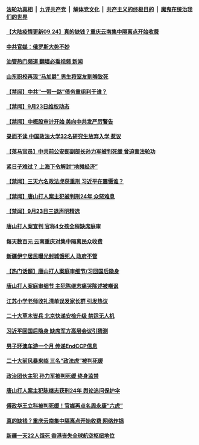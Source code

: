 ####  [法轮功真相](../../../../basic/blob/master/README.md?t=09240831) &nbsp;|&nbsp; [九评共产党](../../../../9ping.md/blob/master/README.md?t=09240831) &nbsp;|&nbsp; [解体党文化](../../../../jtdwh.md/blob/master/README.md?t=09240831)  &nbsp;|&nbsp; [共产主义的终极目的](../../../../gczydzjmd.md/blob/master/README.md?t=09240831) &nbsp;|&nbsp; [魔鬼在统治我们的世界](../../../../mgztzwmdsj.md/blob/master/README.md?t=09240831) 

#### [【大陆疫情更新09.24】真的缺钱？重庆云南集中隔离点开始收费](../pages/prog204/a103516523.md?t=09240831) 

#### [中共官媒：俄罗斯大势不妙](../pages/prog204/a103535563.md?t=09240831) 

#### [油管热门频道 翻墙必看视频 新闻](http://45.76.130.85:81/youtube.html?09240831)

#### [山东职校再现“马加爵” 男生将室友割喉致死](../pages/prog204/a103535510.md?t=09240831) 

#### [【禁闻】中共“一带一路”债务重组利于谁？](../pages/prog204/a103535368.md?t=09240831) 

#### [【禁闻】9月23日维权动态](../pages/prog204/a103535385.md?t=09240831) 


#### [【禁闻】中概股审计开始 美向中共发严厉警告](../pages/prog204/a103535405.md?t=09240831) 

#### [录而不读 中国政法大学32名研究生放弃入学 惹议](../pages/prog204/a103535360.md?t=09240831) 

#### [【落马官员】中共前公安部副部长孙力军被判死缓 曾迫害法轮功](../pages/prog204/a103535381.md?t=09240831) 


#### [紧日子难过？ 上海下令解封“地摊经济”](../pages/prog204/a103535373.md?t=09240831) 

#### [【禁闻】三天六名政法虎获重刑 习近平在震慑谁？](../pages/prog204/a103535365.md?t=09240831) 

#### [【禁闻】唐山打人案主犯被判刑24年 众怒难息](../pages/prog204/a103535363.md?t=09240831) 

#### [【禁闻】9月23日三退声明精选](../pages/prog204/a103535361.md?t=09240831) 

#### [唐山打人案宣判 官称4女孩全程缺席庭审](../pages/prog204/a103535278.md?t=09240831) 

#### [每天数百元 云南重庆对集中隔离民众收费](../pages/prog204/a103535191.md?t=09240831) 

#### [新疆伊宁居民曝光封城饿死人 政府不管](../pages/prog204/a103535188.md?t=09240831) 

#### [【热门话题】唐山打人案庭审细节/习回国后隐身](../pages/prog204/a103535146.md?t=09240831) 

#### [唐山打人案庭审细节 主犯陈继志痛哭陈述被嘲讽](../pages/prog204/a103535178.md?t=09240831) 

#### [江苏小学老师收礼清单误发家长群 引发热议](../pages/prog204/a103535127.md?t=09240831) 

#### [二十大草木皆兵 北京快递安检升级 禁运无人机](../pages/prog204/a103535123.md?t=09240831) 

#### [习近平回国后隐身 缺席军方高层会议引猜测](../pages/prog204/a103535120.md?t=09240831) 


#### [男子环澳车游一个月 传递EndCCP信息](../pages/prog204/a103535095.md?t=09240831) 

#### [二十大前风暴来临 三名“政法虎”被判死缓](../pages/prog204/a103535065.md?t=09240831) 

#### [政治团伙主犯 孙力军被判死缓 终身监禁](../pages/prog204/a103535061.md?t=09240831) 

#### [唐山打人案主犯陈继志获刑24年 舆论追问保护伞](../pages/prog204/a103535035.md?t=09240831) 

#### [傅政华王立科被判死缓！官媒再点名周永康“六虎”](../pages/prog204/a103534973.md?t=09240831) 

#### [真的缺钱？重庆云南集中隔离点开始收费 网络炸锅](../pages/prog204/a103534999.md?t=09240831) 

#### [新疆一天22人饿死 香港丧失全球航空枢纽地位](../pages/prog204/a103535001.md?t=09240831) 

<img src='http://gfw-breaker.win/goodnews/indexes/prog204.md' width='0px' height='0px'/>

